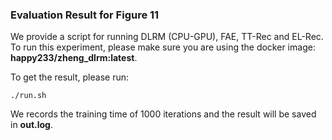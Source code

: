 ### Evaluation Result for Figure 11
We provide a script for running DLRM (CPU-GPU), FAE, TT-Rec and EL-Rec.
To run this experiment, please make sure you are using the docker image: **happy233/zheng_dlrm:latest**.

To get the result, please run:
```
./run.sh
```

We records the training time of 1000 iterations and the result will be saved in **out.log**.